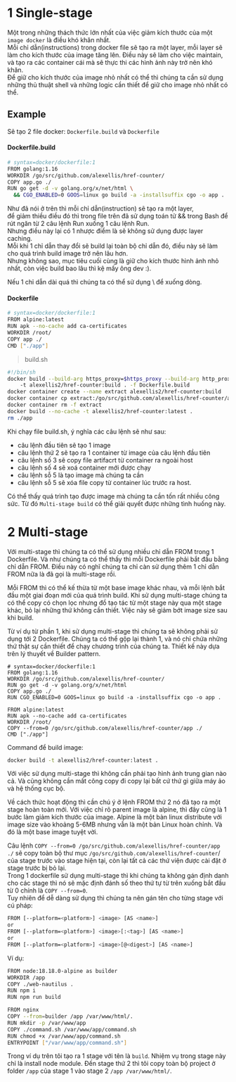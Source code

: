 # 1 Single-stage
Một trong những thách thức lớn nhất của việc giảm kích thước của một `image docker` là điều khó khăn nhất.  
Mỗi chỉ dẫn(instructions) trong docker file sẽ tạo ra một layer, mỗi layer sẽ làm cho kích thước của image tăng lên. 
Điều này sẽ làm cho việc maintain, và tạo ra các container cái mà sẽ thực thi các hình ảnh này trở nên khó khăn.  
Để giữ cho kích thước của image nhỏ nhất có thể thì chúng ta cần sử dụng những thủ thuật shell và những logic cần thiết để giữ cho image nhỏ nhất có thể.  
## Example
Sẽ tạo 2 file docker: `Dockerfile.build` và `Dockerfile`  
#### Dockerfile.build
```bash
# syntax=docker/dockerfile:1
FROM golang:1.16
WORKDIR /go/src/github.com/alexellis/href-counter/
COPY app.go ./
RUN go get -d -v golang.org/x/net/html \
  && CGO_ENABLED=0 GOOS=linux go build -a -installsuffix cgo -o app .
```
Như đã nói ở trên thì mỗi chỉ dẫn(instruction) sẽ tạo ra một layer,  
để giảm thiều điều đó thì trong file trên đã sử dụng toán tử && trong Bash để rút ngăn từ 2 câu lệnh Run xuống 1 câu lệnh Run.  
Nhưng điều này lại có 1 nhược điểm là sẽ không sử dụng được layer caching.  
Mỗi khi 1 chỉ dẫn thay đổi sẽ build lại toàn bộ chỉ dẫn đó, điều này sẽ làm cho quá trình build image trở nên lâu hơn.  
Nhưng không sao, mục tiêu cuối cùng là giữ cho kích thước hình ảnh nhỏ nhất, còn việc build bao lâu thì kệ mấy ông dev :).  

Nếu 1 chỉ dẫn dài quá thì chúng ta có thể sử dụng \ để xuống dòng.

#### Dockerfile
```bash
# syntax=docker/dockerfile:1
FROM alpine:latest  
RUN apk --no-cache add ca-certificates
WORKDIR /root/
COPY app ./
CMD ["./app"]  
```
> build.sh
```bash
#!/bin/sh
docker build --build-arg https_proxy=$https_proxy --build-arg http_proxy=$http_proxy \  
    -t alexellis2/href-counter:build . -f Dockerfile.build
docker container create --name extract alexellis2/href-counter:build  
docker container cp extract:/go/src/github.com/alexellis/href-counter/app ./app  
docker container rm -f extract
docker build --no-cache -t alexellis2/href-counter:latest .
rm ./app
```
Khi chạy file build.sh, ý nghĩa các câu lệnh sẽ như sau:  

- câu lệnh đầu tiên sẽ tạo 1 image  
- câu lệnh thứ 2 sẽ tạo ra 1 container từ image của câu lệnh đầu tiên  
- câu lệnh số 3 sẽ copy file artifacrt từ container ra ngoài host  
- câu lệnh số 4 sẽ xoá container mới được chạy  
- câu lệnh sỗ 5 là tạo image mà chúng ta cần  
- câu lệnh sỗ 5 sẽ xóa file copy từ container lúc trước ra host.

Có thể thấy quá trình tạo được image mà chúng ta cần tốn rất nhiều công sức. Từ đó `Multi-stage build` có thể giải quyết được những tình huống này.  
# 2 Multi-stage
Với multi-stage thì chúng ta có thể sử dụng nhiều chỉ dẫn FROM trong 1 Dockerfile. Và như chúng ta có thể thấy thì mỗi Dockerfile phải bắt đầu bằng chỉ dẫn FROM. Điều này có nghĩ chúng ta chỉ càn sử dụng thêm 1 chỉ dẫn FROM nữa là đã gọi là multi-stage rồi.

Mỗi FROM thì có thể kế thừa từ một base image khác nhau, và mỗi lệnh bắt đầu một giai đoạn mới của quá trình build. Khi sử dụng multi-stage chúng ta có thể copy có chọn lọc nhưng đồ tạo tác từ một stage này qua một stage khác, bỏ lại những thứ không cần thiết. Việc này sẽ giảm bớt image size sau khi build.

Từ ví dụ từ phần 1, khi sử dụng multi-stage thì chúng ta sẽ không phải sử dụng tới 2 Dockerfile. Chúng ta có thể gộp lại thành 1, và nó chỉ chứa những thứ thật sự cần thiết để chạy chương trình của chúng ta. Thiết kế này dựa trên lý thuyết về Builder pattern.
```
# syntax=docker/dockerfile:1
FROM golang:1.16
WORKDIR /go/src/github.com/alexellis/href-counter/
RUN go get -d -v golang.org/x/net/html  
COPY app.go ./
RUN CGO_ENABLED=0 GOOS=linux go build -a -installsuffix cgo -o app .

FROM alpine:latest  
RUN apk --no-cache add ca-certificates
WORKDIR /root/
COPY --from=0 /go/src/github.com/alexellis/href-counter/app ./
CMD ["./app"]  
```
Command để build image:
```bash
docker build -t alexellis2/href-counter:latest .
```
Với việc sử dụng multi-stage thì không cần phải tạo hình ảnh trung gian nào cả. Và cũng không cần mất công copy đi copy lại bất cứ thứ gì giữa máy ảo và hệ thống cục bộ.  

Về cách thức hoạt động thì cần chú ý ở lệnh FROM thứ 2 nó đã tạo ra một stage hoàn toàn mới. Với việc chỉ rõ parent image là alpine, thì đây cũng là 1 bước làm giảm kích thước của image. Alpine là một bàn linux distribute với image size vào khoảng 5-6MB nhưng vẫn là một bản Linux hoàn chỉnh. Và đó là một base image tuyệt vời.  

Câu lệnh `COPY --from=0 /go/src/github.com/alexellis/href-counter/app ./` sẽ copy toàn bộ thư mục `/go/src/github.com/alexellis/href-counter`/ của stage trước vào stage hiện tại, còn lại tất cả các thứ viện được cài đặt ở stage trước bị bỏ lại.  
Trong 1 dockerfile sử dụng multi-stage thì khi chúng ta không gán định danh cho các stage thì nó sẽ mặc định đánh số theo thứ tự từ trên xuống bắt đầu từ 0 chính là `COPY --from=0`.  
Tuy nhiên để dễ dàng sử dụng thì chúng ta nên gán tên cho từng stage với cú pháp:  
```bash
FROM [--platform=<platform>] <image> [AS <name>]
or
FROM [--platform=<platform>] <image>[:<tag>] [AS <name>]
or
FROM [--platform=<platform>] <image>[@<digest>] [AS <name>]
```
Ví dụ:
```bash
FROM node:18.18.0-alpine as builder
WORKDIR /app
COPY ./web-nautilus .
RUN npm i
RUN npm run build

FROM nginx
COPY --from=builder /app /var/www/html/.
RUN mkdir -p /var/www/app
COPY ./command.sh /var/www/app/command.sh
RUN chmod +x /var/www/app/command.sh
ENTRYPOINT ["/var/www/app/command.sh"]

```

Trong ví dụ trên tôi tạo ra 1 stage với tên là `build`. Nhiệm vụ trong stage này chỉ là install node module. Đến stage thứ 2 thì tôi copy toàn bộ project ở folder `/app`  của stage 1 vào stage 2 `/app /var/www/html/`.
